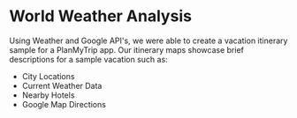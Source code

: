 # World Weather Analysis
Using Weather and Google API's, we were able to create a vacation itinerary sample for a PlanMyTrip app. Our itinerary maps showcase brief descriptions for a sample vacation such as:
  * City Locations
  * Current Weather Data
  * Nearby Hotels
  * Google Map Directions
 
